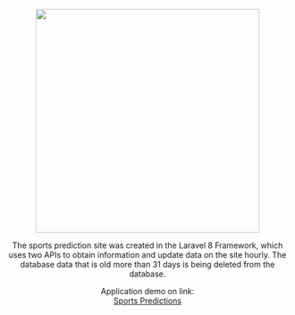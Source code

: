 <p align="center"><a href="https://laravel.com" target="_blank"><img src="https://raw.githubusercontent.com/laravel/art/master/logo-lockup/5%20SVG/2%20CMYK/1%20Full%20Color/laravel-logolockup-cmyk-red.svg" width="400"></a></p>

<p align="center">
The sports prediction site was created in the Laravel 8 Framework, which uses two APIs to obtain information and update data on the site hourly. The database data that is old more than 31 days is being deleted from the database.
</p>

<p align="center">
    Application demo on link:<br>
    <a href="https://sportskeprognoze.herokuapp.com" target="_blank">Sports Predictions</a>
</p>
